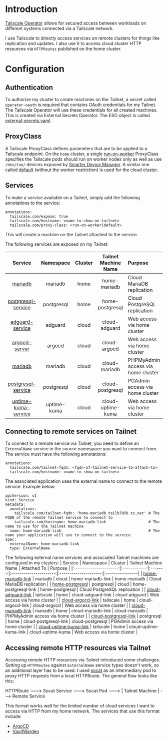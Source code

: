 # Introduction
[Tailscale Operator](https://tailscale.com/kb/1236/kubernetes-operator) allows for secured access between workloads on different systems connected via a Tailscale network.

I use Tailscale to directly access services on remote clusters for things like replication and updates. I also use it to access cloud cluster HTTP resources via `HTTPRoutes` published on the home cluster.

# Configuration
## Authentication
To authorize my cluster to create machines on the Tailnet, a secret called `operator-oauth` is required that contains OAuth credentials for my Tailnet. The Tailscale Operator will use these credentials for all created machines. This is created via External Secrets Operator. The ESO object is called [external-secrets.yaml](/manifests/network/tailscale/base/external-secrets.yaml).

## ProxyClass
A Tailscale ProxyClass defines parameters that are to be applied to a Tailscale endpoint. On the `home` cluster, a single [run-on-worker](/manifests/network/tailscale/overlays/home/proxyclass.yaml) ProxyClass specifies the Tailscale pods should run on worker nodes only as well as use `/dev/tun/` devices exposed by [Smarter Device Manager](/manifests/system/smarter-device-manager). A similar one called [default](/manifests/network/tailscale/overlays/cloud/proxyclass.yaml) (without the worker restriction) is used for the cloud cluster.

## Services
To make a service available on a Tailnet, simply add the following annotations to the service: 
```
annotations:
  tailscale.com/expose: true
  tailscale.com/hostname: <name-to-show-on-tailnet>
  tailscale.com/proxy-class: <run-on-worker|default>
```
This will create a machine on the Tailnet attached to the service.

The following services are exposed on my Tailnet:

|     Service    |  Namespace  | Cluster |  Tailnet Machine Name  | Purpose                                |
|:--------------:|:-----------:|:-------:|:----------------------:|:---------------------------------------|
| [mariadb](/manifests/database/mariadb/values.yaml) | mariadb | home | home-mariadb | Cloud MariaDB replication |
| [postgresql-service](/manifests/database/postgresql/overlays/home/cluster.yaml) | postgresql | home | home-postgresql | Cloud PostgreSQL replication |
| [adguard-service](/manifests/apps/adguard/overlays/cloud/values.yaml) | adguard | cloud | cloud-adguard | Web access via home cluster |
| [argocd-server](/argocd/overlays/cloud/values.yaml) | argocd | cloud | cloud-argocd | Web access via home cluster |
| [mariadb](/manifests/database/mariadb-cloud/values.yaml) | mariadb | cloud | cloud-mariadb | PHPMyAdmin access via home cluster |
| [postgresql-service](/manifests/database/postgresql/overlays/cloud/cluster.yaml) | postgresql | cloud | cloud-postgresql | PGAdmin access via home cluster |
| [uptime-kuma-service](/manifests/monitoring/uptime-kuma/overlays/cloud/values.yaml) | uptime-kuma | cloud | cloud-uptime-kuma | Web access via home cluster |

## Connecting to remote services on Tailnet
To connect to a remote service via Tailnet, you need to define an `ExternalName` service in the source namespace you want to connect from.  The service must have the following annotations:
```
annotations:
  tailscale.com/tailnet-fqdn: <fqdn-of-tailnet-service-to-attach-to>
  tailscale.com/hostname: <name-to-show-on-tailnet>
```

The associated application uses the external name to connect to the remote service. Example below:

```
apiVersion: v1
kind: Service
metadata:
  annotations:
    tailscale.com/tailnet-fqdn: 'home-mariadb.tailb7050.ts.net' # The FQDN of the remote Tailnet service to connect to
    tailscale.com/hostname: home-mariadb-link                   # The name to use for the Tailnet machine
  name: home-mariadb-link                                       # The name your application will use to connect to the service
spec:
  externalName: home-mariadb-link
  type: ExternalName
```

The following external name services and associated Tailnet machines are configured in my clusters:
|     Service            |  Namespace   | Cluster |  Tailnet Machine Name  |      Attached To      | Purpose         |
|:----------------------:|:------------:|:-------:|:----------------------:|:---------------------:|:----------------|
| [home-mariadb-link](/manifests/database/mariadb-cloud/service.yaml) | mariadb | cloud | home-mariadb-link | home-mariadb | Cloud MariaDB replication |
| [home-postgresql](/manifests/database/postgresql/overlays/cloud/service.yaml) | postgresql | cloud | home-postgresql-link | home-postgresql | Cloud PostgreSQL replication |
| [cloud-adguard-link](/manifests/network/tailscale/overlays/home/tunnel-cloud-adguard.yaml) | tailscale | home | cloud-adguard-link | cloud-adguard | Web access via home cluster |
| [cloud-argocd-link](/manifests/network/tailscale/overlays/home/tunnel-cloud-argocd.yaml) | tailscale | home | cloud-argocd-link | cloud-argocd | Web access via home cluster |
| [cloud-mariadb-link](/manifests/database/phpmyadmin/service.yaml) | mariadb | home | cloud-mariadb-link | cloud-mariadb | PHPMyAdmin access via home cluster |
| [cloud-postgresql-link](/manifests/database/postgresql/overlays/home/service.yaml) | postgresql | home | cloud-postgresql-link | cloud-postgresql | PGAdmin access via home cluster |
| [cloud-uptime-kuma-link](/manifests/network/tailscale/overlays/home/tunnel-cloud-uptime-kuma.yaml) | tailscale | home | cloud-uptime-kuma-link | cloud-uptime-kuma | Web access via home cluster |

## Accessing remote HTTP resources via Tailnet
Accessing remote HTTP resources via Tailnet introduced some challenges. Setting up `HTTPRoutes` against `ExternalName` service types doesn't work, so an additional layer has to be used. I used [socat](https://linux.die.net/man/1/socat) as an intermediary pod to proxy HTTP requests from a local HTTPRoute. The general flow looks like this:

HTTPRoute ---> Socat Service ---> Socat Pod ---> | Tailnet Machine | ---> Remote Service

This format works well for the limited number of cloud services I want to access via HTTP from my home network. The services that use this format include:
- [ArgoCD](/manifests/network/tailscale/overlays/home/tunnel-cloud-argocd.yaml)
- [VaultWarden](/manifests/network/tailscale/overlays/home/tunnel-cloud-vaultwarden.yaml)
